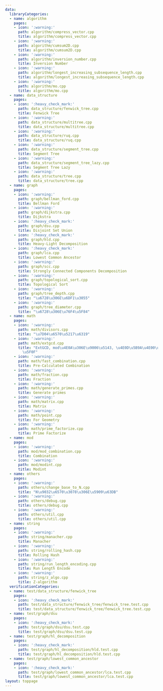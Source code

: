 ```yaml
---
data:
  libraryCategories:
  - name: algorithm
    pages:
    - icon: ':warning:'
      path: algorithm/compress_vector.cpp
      title: algorithm/compress_vector.cpp
    - icon: ':warning:'
      path: algorithm/cumsum2D.cpp
      title: algorithm/cumsum2D.cpp
    - icon: ':warning:'
      path: algorithm/inversion_number.cpp
      title: Inversion Number
    - icon: ':warning:'
      path: algorithm/longest_increasing_subsequence_length.cpp
      title: algorithm/longest_increasing_subsequence_length.cpp
    - icon: ':warning:'
      path: algorithm/mo.cpp
      title: algorithm/mo.cpp
  - name: data_structure
    pages:
    - icon: ':heavy_check_mark:'
      path: data_structure/fenwick_tree.cpp
      title: Fenwick Tree
    - icon: ':warning:'
      path: data_structure/multitree.cpp
      title: data_structure/multitree.cpp
    - icon: ':warning:'
      path: data_structure/ruq.cpp
      title: data_structure/ruq.cpp
    - icon: ':warning:'
      path: data_structure/segment_tree.cpp
      title: Segment Tree
    - icon: ':warning:'
      path: data_structure/segment_tree_lazy.cpp
      title: Segment Tree Lazy
    - icon: ':warning:'
      path: data_structure/tree.cpp
      title: data_structure/tree.cpp
  - name: graph
    pages:
    - icon: ':warning:'
      path: graph/bellman_ford.cpp
      title: Bellman Ford
    - icon: ':warning:'
      path: graph/dijkstra.cpp
      title: Dijkstra
    - icon: ':heavy_check_mark:'
      path: graph/dsu.cpp
      title: Disjoint Set Union
    - icon: ':heavy_check_mark:'
      path: graph/hld.cpp
      title: Heavy-Light Decomposition
    - icon: ':heavy_check_mark:'
      path: graph/lca.cpp
      title: Lowest Common Ancestor
    - icon: ':warning:'
      path: graph/scc.cpp
      title: Strongly Connected Components Decomposition
    - icon: ':warning:'
      path: graph/topological_sort.cpp
      title: Topological Sort
    - icon: ':warning:'
      path: graph/tree_depth.cpp
      title: "\u6728\u306E\u6DF1\u3055"
    - icon: ':warning:'
      path: graph/tree_diameter.cpp
      title: "\u6728\u306E\u76F4\u5F84"
  - name: math
    pages:
    - icon: ':warning:'
      path: math/divisors.cpp
      title: "\u7D04\u6570\u5217\u6319"
    - icon: ':warning:'
      path: math/extgcd.cpp
      title: "ExtGCD, mod\u4E0A\u306E\u9006\u5143, \u4E0D\u5B9A\u4E00\u6B21\u65B9\u7A0B\
        \u5F0F"
    - icon: ':warning:'
      path: math/fast_combination.cpp
      title: Pre-Calculated Combination
    - icon: ':warning:'
      path: math/fraction.cpp
      title: Fraction
    - icon: ':warning:'
      path: math/generate_primes.cpp
      title: Generate primes
    - icon: ':warning:'
      path: math/matrix.cpp
      title: Matrix
    - icon: ':warning:'
      path: math/point.cpp
      title: For Geometry
    - icon: ':warning:'
      path: math/prime_factorize.cpp
      title: Prime Factorize
  - name: mod
    pages:
    - icon: ':warning:'
      path: mod/mod_combination.cpp
      title: Combination
    - icon: ':warning:'
      path: mod/modint.cpp
      title: Modint
  - name: others
    pages:
    - icon: ':warning:'
      path: others/change_base_to_N.cpp
      title: "N\u9032\u6570\u3078\u306E\u5909\u63DB"
    - icon: ':warning:'
      path: others/debug.cpp
      title: others/debug.cpp
    - icon: ':warning:'
      path: others/util.cpp
      title: others/util.cpp
  - name: string
    pages:
    - icon: ':warning:'
      path: string/manacher.cpp
      title: Manacher
    - icon: ':warning:'
      path: string/rolling_hash.cpp
      title: Rolling Hash
    - icon: ':warning:'
      path: string/run_length_encoding.cpp
      title: Run Length Encode
    - icon: ':warning:'
      path: string/z_algo.cpp
      title: Z-algorithm
  verificationCategories:
  - name: test/data_structure/fenwick_tree
    pages:
    - icon: ':heavy_check_mark:'
      path: test/data_structure/fenwick_tree/fenwick_tree.test.cpp
      title: test/data_structure/fenwick_tree/fenwick_tree.test.cpp
  - name: test/graph/dsu
    pages:
    - icon: ':heavy_check_mark:'
      path: test/graph/dsu/dsu.test.cpp
      title: test/graph/dsu/dsu.test.cpp
  - name: test/graph/hl_decomposition
    pages:
    - icon: ':heavy_check_mark:'
      path: test/graph/hl_decomposition/hld.test.cpp
      title: test/graph/hl_decomposition/hld.test.cpp
  - name: test/graph/lowest_common_ancestor
    pages:
    - icon: ':heavy_check_mark:'
      path: test/graph/lowest_common_ancestor/lca.test.cpp
      title: test/graph/lowest_common_ancestor/lca.test.cpp
layout: toppage
---
```

